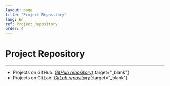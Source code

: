 ```yaml
---
layout: page
title: "Project Repository"
lang: En
ref: Project_Repository
order: 4
---
```

# Project Repository
---
* Projects on GitHub: [*GitHub repository*](https://github.com/khacquydinh?tab=repositories/){:target="_blank"}
* Projects on GitLab: [*GitLab repository*](https://gitlab.com/users/KhacQuy/projects/){:target="_blank"}